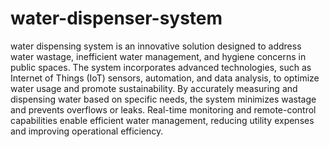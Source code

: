 # water-dispenser-system
water dispensing system is an innovative solution designed to address water wastage, inefficient water management, and hygiene concerns in public spaces. The system incorporates advanced technologies, such as Internet of Things (IoT) sensors, automation, and data analysis, to optimize water usage and promote sustainability. By accurately measuring and 
dispensing water based on specific needs, the system minimizes wastage and prevents overflows or 
leaks. Real-time monitoring and remote-control capabilities enable efficient water management, 
reducing utility expenses and improving operational efficiency.
